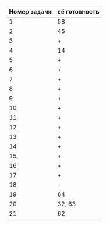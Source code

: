 
| Номер задачи | её готовность |
| ------ | ------ |
| 1 | 58 |
| 2 | 45 |
| 3 | + |
| 4 | 14 |
| 5 | + |
| 6| + |
| 7 |+ |
| 8 |+ |
| 9 |+ |
| 10 |+ |
| 11 |+ |
| 12 |+ |
| 13 |+ |
| 14 |+ |
| 15 |+ |
| 16 |+ |
| 17 |+ |
| 18 |- |
| 19 | 64 |
| 20 | 32, 63 |
| 21 | 62 |

